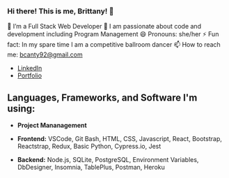 

### Hi there! This is me, Brittany! 👋

🌱 I’m a Full Stack Web Developer
👯 I am passionate about code and development including Program Management 
😄 Pronouns: she/her
⚡ Fun fact: In my spare time I am a competitive ballroom dancer
📫 How to reach me: bcanty92@gmail.com
* [LinkedIn](https://www.linkedin.com/in/bcanty/)
* [Portfolio](https://brittanycantyportfolio.netlify.app/)

## Languages, Frameworks, and Software I'm using:
* **Project Mananagement**

* **Frontend:** VSCode, Git Bash, HTML, CSS, Javascript, React, Bootstrap, Reactstrap, Redux, Basic Python, Cypress.io, Jest

* **Backend:** Node.js, SQLite, PostgreSQL, Environment Variables, DbDesigner, Insomnia, TablePlus, Postman, Heroku


